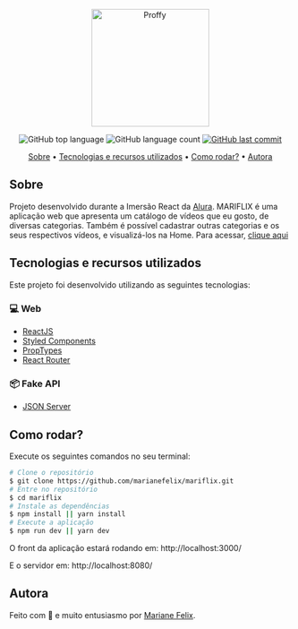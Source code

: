 <a href="https://mariflix.vercel.app/" target="_blank">
  <p align="center">
    <img src="https://mariflix.vercel.app/static/media/logo.b5edbd4f.png" alt="Proffy" width="210"/>
  </p>
</a>

<p align="center">
  <img alt="GitHub top language" src="https://img.shields.io/github/languages/top/marianefelix/mariflix.svg">

  <img alt="GitHub language count" src="https://img.shields.io/github/languages/count/marianefelix/mariflix.svg">

  <a href="https://github.com/marianefelix/mariflix/commits/master">
    <img alt="GitHub last commit" src="https://img.shields.io/github/last-commit/marianefelix/mariflix.svg">
  </a>
</p>

<p align="center">
  <a href="#sobre">Sobre</a> •
  <a href="#tecnologias-e-recursos-utilizados">Tecnologias e recursos utilizados</a> • 
  <a href="#como-rodar">Como rodar?</a> • 
  <a href="#autora">Autora</a>
</p>

## Sobre
Projeto desenvolvido durante a Imersão React da [Alura](https://www.alura.com.br/). MARIFLIX é uma aplicação web que apresenta um catálogo de vídeos que eu gosto, de diversas categorias. Também é possível cadastrar outras categorias e os seus respectivos vídeos, e visualizá-los na Home. Para acessar, [clique aqui](https://mariflix.vercel.app/)

## Tecnologias e recursos utilizados

Este projeto foi desenvolvido utilizando as seguintes tecnologias:

### 💻 Web
- [ReactJS](https://reactjs.org/)
- [Styled Components](https://styled-components.com/)
- [PropTypes](https://www.npmjs.com/package/prop-types)
- [React Router](https://github.com/ReactTraining/react-router)

### 📦 Fake API
- [JSON Server](https://github.com/typicode/json-server)


## Como rodar?

Execute os seguintes comandos no seu terminal:

```bash
# Clone o repositório
$ git clone https://github.com/marianefelix/mariflix.git
# Entre no repositório
$ cd mariflix
# Instale as dependências
$ npm install || yarn install 
# Execute a aplicação
$ npm run dev || yarn dev 
```
O front da aplicação estará rodando em: http://localhost:3000/

E o servidor em: http://localhost:8080/

## Autora

Feito com :blue_heart: e muito entusiasmo por [Mariane Felix](https://www.linkedin.com/in/mariane-felix-642350171/).

